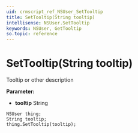 ```yaml
---
uid: crmscript_ref_NSUser_SetTooltip
title: SetTooltip(String tooltip)
intellisense: NSUser.SetTooltip
keywords: NSUser, GetTooltip
so.topic: reference
---
```


# SetTooltip(String tooltip)

Tooltip or other description

**Parameter:** 
* **tooltip** String

```crmscript
NSUser thing;
String tooltip;
thing.SetTooltip(tooltip);
```

